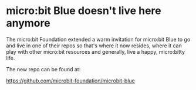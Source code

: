 # micro:bit Blue doesn't live here anymore

The micro:bit Foundation extended a warm invitation for micro:bit Blue to go and live in one of their repos so that's where it now resides, where it can play with other micro:bit resources and generally, live a happy, micro:bitty life.

The new repo can be found at:

https://github.com/microbit-foundation/microbit-blue

